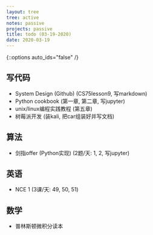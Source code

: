 ```yaml
---
layout: tree
tree: active
notes: passive
projects: passive
title: todo (03-19-2020)
date: 2020-03-19
---
```



{::options auto_ids="false" /}


## 写代码
* System Design (Github)        (CS75lesson9, 写markdown)
* Python cookbook               (第一章, 第二章, 写jupyter)
* unix/linux编程实践教程        (第五章)
* 树莓派开发                    (装kali, 把car组装好并写文档)

## 算法
* 剑指offer (Python实现)        (2题/天: 1, 2, 写jupyter)

## 英语
* NCE 1                         (3课/天: 49, 50, 51)

## 数学
* 普林斯顿微积分读本

